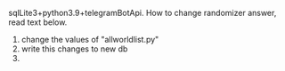 sqlLite3+python3.9+telegramBotApi. How to change randomizer answer, read text below.

1. change the values of "allworldlist.py"
2. write this changes to new db
3. 
